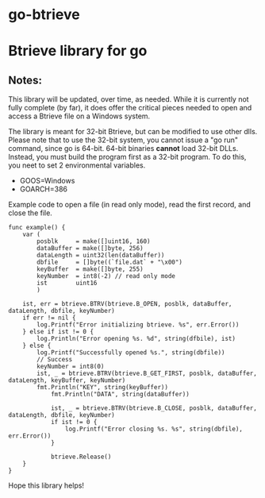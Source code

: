 # go-btrieve
Btrieve library for go
======================

Notes:
------
This library will be updated, over time, as needed. While it is currently not fully complete (by far), it does offer the
critical pieces needed to open and access a Btrieve file on a Windows system.

The library is meant for 32-bit Btrieve, but can be modified to use other dlls. Please note that to use the 32-bit system,
you cannot issue a "go run" command, since go is 64-bit. 64-bit binaries **cannot** load 32-bit DLLs. Instead, you must build the program first as a 32-bit program. To do this, you neet to set 2 environmental variables.
* GOOS=Windows
* GOARCH=386

Example code to open a file (in read only mode), read the first record, and close the file.

```
func example() {
	var (
		posblk     = make([]uint16, 160)
		dataBuffer = make([]byte, 256)
		dataLength = uint32(len(dataBuffer))
		dbfile     = []byte((`file.dat` + "\x00")
		keyBuffer  = make([]byte, 255)
		keyNumber  = int8(-2) // read only mode
		ist        uint16
    	)

	ist, err = btrieve.BTRV(btrieve.B_OPEN, posblk, dataBuffer, dataLength, dbfile, keyNumber)
	if err != nil {
		log.Printf("Error initializing btrieve. %s", err.Error())
	} else if ist != 0 {
		log.Println("Error opening %s. %d", string(dfbile), ist)
	} else {
		log.Printf("Successfully opened %s.", string(dbfile))
		// Success
		keyNumber = int8(0)
		ist, _ = btrieve.BTRV(btrieve.B_GET_FIRST, posblk, dataBuffer, dataLength, keyBuffer, keyNumber)
		fmt.Println("KEY", string(keyBuffer))
        	fmt.Println("DATA", string(dataBuffer))

    		ist, _ = btrieve.BTRV(btrieve.B_CLOSE, posblk, dataBuffer, dataLength, dbfile, keyNumber)
    		if ist != 0 {
	    		log.Printf("Error closing %s. %s", string(dbfile), err.Error())
	    	}

    		btrieve.Release()
	}
}
```

Hope this library helps!
